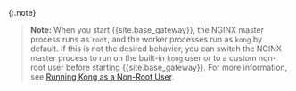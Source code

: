 <!-- Shared between all Linux installation topics: Amazon Linux, CentOS, Ubuntu, and RHEL 
located in the app/gateway/{version}/install folder.

Included in the setup.md include located in this folder - in two sections - Using a yaml declarative config file
and Seed Super Admin.
-->

{:.note}
> **Note:** When you start {{site.base_gateway}}, the NGINX master process runs as `root`, and the worker processes
run as `kong` by default. If this is not the desired behavior, you can switch the NGINX master process
to run on the built-in `kong` user or to a custom non-root user before starting {{site.base_gateway}}.
For more information, see
[Running Kong as a Non-Root User](/gateway/{{include.kong_version}}//plan-and-deploy/kong-user).
